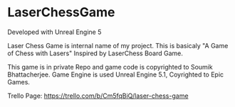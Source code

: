 # LaserChessGame
Developed with Unreal Engine 5


Laser Chess Game is internal name of my project. This is basicaly "A Game of Chess with Lasers" Inspired by LaserChess Board Game.

This game is in private Repo and game code is copyrighted to Soumik Bhattacherjee.
Game Engine is used Unreal Engine 5.1, Coyrighted to Epic Games.

Trello Page: https://trello.com/b/Cm5fqBiQ/laser-chess-game
